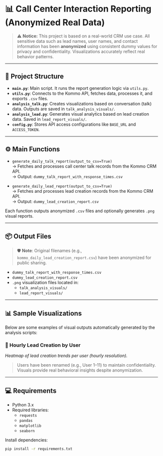 # 📊 Call Center Interaction Reporting (Anonymized Real Data)

> ⚠️ **Notice:** This project is based on a real-world CRM use case. All sensitive data such as lead names, user names, and contact information has been **anonymized** using consistent dummy values for privacy and confidentiality. Visualizations accurately reflect real behavior patterns.

---

## 📁 Project Structure

- **`main.py`**: Main script. It runs the report generation logic via `utils.py`.
- **`utils.py`**: Connects to the Kommo API, fetches data, processes it, and exports `.csv` files.
- **`analysis_talk.py`**: Creates visualizations based on conversation (talk) data. Outputs are saved in `talk_analysis_visuals/`.
- **`analysis_lead.py`**: Generates visual analytics based on lead creation data. Saved in `lead_report_visuals/`.
- **`config.py`**: Stores API access configurations like `BASE_URL` and `ACCESS_TOKEN`.

---

## ⚙️ Main Functions

- `generate_daily_talk_report(output_to_csv=True)`  
  → Fetches and processes call center talk records from the Kommo CRM API.  
  → Output: `dummy_talk_report_with_response_times.csv`

- `generate_daily_lead_report(output_to_csv=True)`  
  → Fetches and processes lead creation records from the Kommo CRM API.  
  → Output: `dummy_lead_creation_report.csv`

Each function outputs anonymized `.csv` files and optionally generates `.png` visual reports.

---

## 📦 Output Files

> 🛡️ **Note**: Original filenames (e.g., `kommo_daily_lead_creation_report.csv`) have been anonymized for public sharing.

- `dummy_talk_report_with_response_times.csv`  
- `dummy_lead_creation_report.csv`  
- `.png` visualization files located in:
  - `talk_analysis_visuals/`
  - `lead_report_visuals/`

---

## 📊 Sample Visualizations

Below are some examples of visual outputs automatically generated by the analysis scripts:

### 🔹 Hourly Lead Creation by User  
_Heatmap of lead creation trends per user (hourly resolution)._

> Users have been renamed (e.g., User 1–11) to maintain confidentiality.  
> Visuals provide real behavioral insights despite anonymization.

---

## 💻 Requirements

- Python 3.x  
- Required libraries:
  - `requests`
  - `pandas`
  - `matplotlib`
  - `seaborn`

Install dependencies:

```bash
pip install -r requirements.txt
